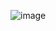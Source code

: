 ![image](https://user-images.githubusercontent.com/17436886/223377825-af018ddd-5809-4fb0-bcb4-6b86b780967a.png)
